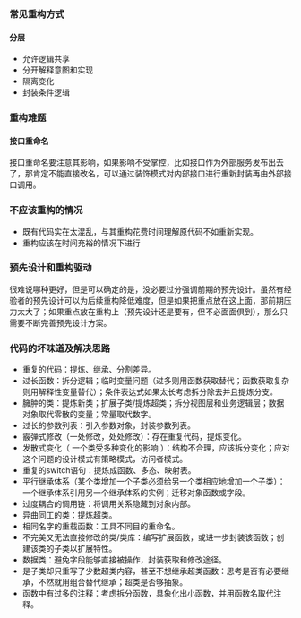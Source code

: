 ### 常见重构方式

#### 分层

- 允许逻辑共享
- 分开解释意图和实现
- 隔离变化
- 封装条件逻辑

### 重构难题

#### 接口重命名

接口重命名要注意其影响，如果影响不受掌控，比如接口作为外部服务发布出去了，那肯定不能直接改名，可以通过装饰模式对内部接口进行重新封装再由外部接口调用。

### 不应该重构的情况

- 既有代码实在太混乱，与其重构花费时间理解原代码不如重新实现。
- 重构应该在时间充裕的情况下进行

### 预先设计和重构驱动

很难说哪种更好，但是可以确定的是，没必要过分强调前期的预先设计。虽然有经验者的预先设计可以为后续重构降低难度，但是如果把重点放在这上面，那前期压力太大了；如果重点放在重构上（预先设计还是要有，但不必面面俱到），那么只需要不断完善预先设计方案。

### 代码的坏味道及解决思路

- 重复的代码：提炼、继承、分割差异。
- 过长函数：拆分逻辑；临时变量问题（过多则用函数获取替代；函数获取复杂则用解释性变量替代）；条件表达式如果太长考虑拆分除去并且提炼分支。
- 臃肿的类：提炼新类；扩展子类/提炼超类；拆分视图层和业务逻辑层；数据对象取代零散的变量；常量取代数字。
- 过长的参数列表：引入参数对象，封装参数列表。
- 霰弹式修改（一处修改，处处修改）：存在重复代码，提炼变化。
- 发散式变化（ 一个类受多种变化的影响 ）：结构不合理，应该拆分变化；应对这个问题的设计模式有策略模式，访问者模式。
- 重复的switch语句：提炼成函数、多态、映射表。
- 平行继承体系（某个类增加一个子类必须给另一个类相应地增加一个子类）：一个继承体系引用另一个继承体系的实例；迁移对象函数或字段。
- 过度耦合的调用链：将调用关系隐藏到对象内部。
- 异曲同工的类：提炼超类。
- 相同名字的重载函数：工具不同目的重命名。
- 不完美又无法直接修改的类/类库：编写扩展函数，或进一步封装该函数；创建该类的子类以扩展特性。
- 数据类：避免字段能够直接被操作，封装获取和修改途径。
- 是子类却只重写了少数超类内容，甚至不想继承超类函数：思考是否有必要继承，不然就用组合替代继承；超类是否够抽象。
- 函数中有过多的注释：考虑拆分函数，具象化出小函数，并用函数名取代注释。